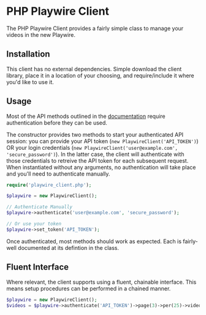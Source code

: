 # PHP Playwire Client

The PHP Playwire Client provides a fairly simple class to manage your videos in the new Playwire.

## Installation
This client has no external dependencies. Simple download the client library, place it in a location of your choosing, and require/include it where you'd like to use it.

## Usage

Most of the API methods outlined in the [documentation](http://kb.intergi.com/kb/PLY3142/) require authentication before they can be used.

The constructor provides two methods to start your authenticated API session: you can provide your API token (`new PlaywireClient('API_TOKEN')`) OR your login credentials (`new PlaywireClient('user@example.com', 'secure_password')`). In the latter case, the client will authenticate with those credentials to retreive the API token for each subsequent request. When instantiated without any arguments, no authentication will take place and you'll need to authenticate manually.

```php
require('playwire_client.php');

$playwire = new PlaywireClient();

// Authenticate Manually
$playwire->authenticate('user@example.com', 'secure_password');

// Or use your token
$playwire->set_token('API_TOKEN');
```

Once authenticated, most methods should work as expected. Each is fairly-well documented at its defintion in the class.

## Fluent Interface

Where relevant, the client supports using a fluent, chainable interface. This means setup procedures can be performed in a chained manner.

```php
$playwire = new PlaywireClient();
$videos = $playwire->authenticate('API_TOKEN')->page(3)->per(25)->videos();
```
